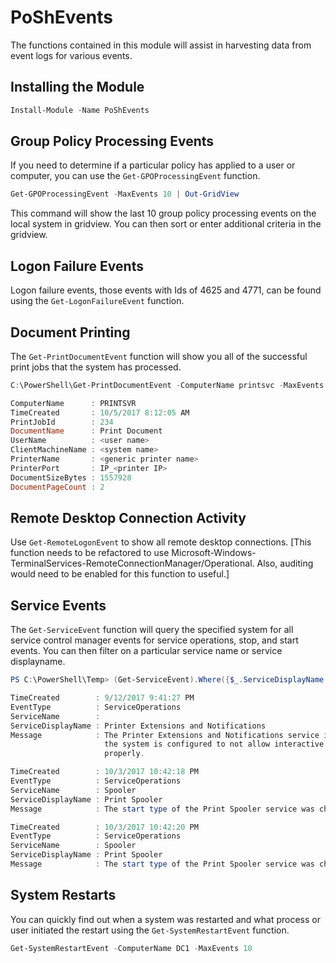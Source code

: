 # PoShEvents

The functions contained in this module will assist in harvesting data from event logs for various events.

## Installing the Module

```powershell
Install-Module -Name PoShEvents
```

## Group Policy Processing Events

If you need to determine if a particular policy has applied to a user or computer, you can use the `Get-GPOProcessingEvent` function.

```powershell
Get-GPOProcessingEvent -MaxEvents 10 | Out-GridView
```

This command will show the last 10 group policy processing events on the local system in gridview. You can then sort or enter additional criteria in the gridview.

## Logon Failure Events

Logon failure events, those events with Ids of 4625 and 4771, can be found using the `Get-LogonFailureEvent` function.

## Document Printing

The `Get-PrintDocumentEvent` function will show you all of the successful print jobs that the system has processed.

```powershell
C:\PowerShell\Get-PrintDocumentEvent -ComputerName printsvc -MaxEvents 1 -Oldest

ComputerName      : PRINTSVR
TimeCreated       : 10/5/2017 8:12:05 AM
PrintJobId        : 234
DocumentName      : Print Document
UserName          : <user name>
ClientMachineName : <system name>
PrinterName       : <generic printer name>
PrinterPort       : IP_<printer IP>
DocumentSizeBytes : 1557928
DocumentPageCount : 2
```

## Remote Desktop Connection Activity

Use `Get-RemoteLogonEvent` to show all remote desktop connections.
[This function needs to be refactored to use Microsoft-Windows-TerminalServices-RemoteConnectionManager/Operational. Also, auditing would need to be enabled for this function to useful.]

## Service Events

The `Get-ServiceEvent` function will query the specified system for all service control manager events for service operations, stop, and start events. You can then filter on a particular service name or service displayname.

```powershell
PS C:\PowerShell\Temp> (Get-ServiceEvent).Where({$_.ServiceDisplayName -match "print"}) | Select-Object -Property TimeCreated,EventType,ServiceName,ServiceDisplayName,Message

TimeCreated        : 9/12/2017 9:41:27 PM
EventType          : ServiceOperations
ServiceName        :
ServiceDisplayName : Printer Extensions and Notifications
Message            : The Printer Extensions and Notifications service is marked as an interactive service.  However,
                     the system is configured to not allow interactive services.  This service may not function
                     properly.

TimeCreated        : 10/3/2017 10:42:18 PM
EventType          : ServiceOperations
ServiceName        : Spooler
ServiceDisplayName : Print Spooler
Message            : The start type of the Print Spooler service was changed from auto start to demand start.

TimeCreated        : 10/3/2017 10:42:20 PM
EventType          : ServiceOperations
ServiceName        : Spooler
ServiceDisplayName : Print Spooler
Message            : The start type of the Print Spooler service was changed from demand start to auto start.
```

## System Restarts

You can quickly find out when a system was restarted and what process or user initiated the restart using the `Get-SystemRestartEvent` function.

```powershell
Get-SystemRestartEvent -ComputerName DC1 -MaxEvents 10
```